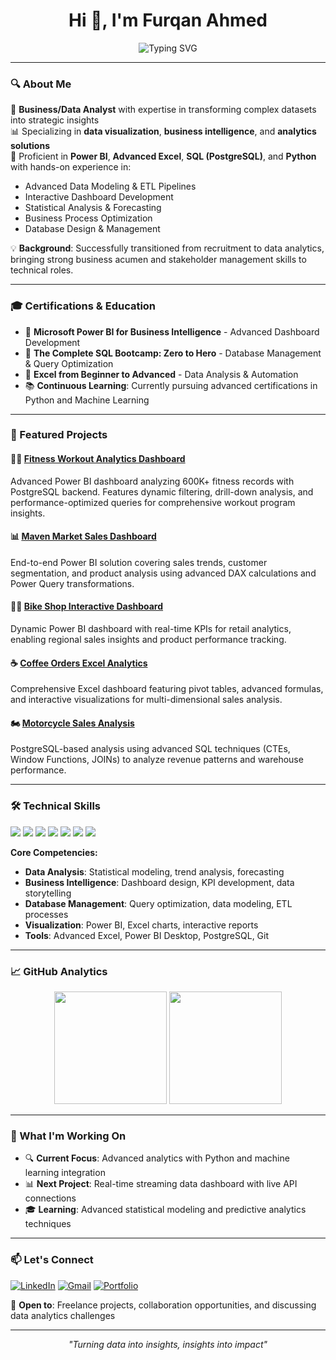 <h1 align="center">Hi 👋, I'm Furqan Ahmed</h1>

<p align="center">
  <img src="https://readme-typing-svg.herokuapp.com?font=Fira+Code&pause=1000&color=00C9A7&center=true&vCenter=true&width=700&lines=Business+Analyst+%7C+Data+Enthusiast;Data-Driven+Decision+Maker+%7C+Insightful+Problem+Solver;But+First+%26+Foremost%2C+a+Lifelong+Learner;SQL+%7C+Power+BI+%7C+Excel+Specialist;Transforming+Data+into+Actionable+Insights" alt="Typing SVG" />
</p>

---

### 🔍 About Me

🎯 **Business/Data Analyst** with expertise in transforming complex datasets into strategic insights  
📊 Specializing in **data visualization**, **business intelligence**, and **analytics solutions**  
🧰 Proficient in **Power BI**, **Advanced Excel**, **SQL (PostgreSQL)**, and **Python** with hands-on experience in:
- Advanced Data Modeling & ETL Pipelines
- Interactive Dashboard Development
- Statistical Analysis & Forecasting
- Business Process Optimization
- Database Design & Management

💡 **Background**: Successfully transitioned from recruitment to data analytics, bringing strong business acumen and stakeholder management skills to technical roles.

---

### 🎓 Certifications & Education

- 🏅 **Microsoft Power BI for Business Intelligence** - Advanced Dashboard Development
- 🏅 **The Complete SQL Bootcamp: Zero to Hero** - Database Management & Query Optimization  
- 🏅 **Excel from Beginner to Advanced** - Data Analysis & Automation
- 📚 **Continuous Learning**: Currently pursuing advanced certifications in Python and Machine Learning

---

### 💼 Featured Projects

#### 🏋️‍♂️ [Fitness Workout Analytics Dashboard](https://github.com/FurqanAhmed-OFFICAL/Workout-analytics)
Advanced Power BI dashboard analyzing 600K+ fitness records with PostgreSQL backend. Features dynamic filtering, drill-down analysis, and performance-optimized queries for comprehensive workout program insights.

#### 📊 [Maven Market Sales Dashboard](https://github.com/FurqanAhmed-OFFICAL/Maven-Market-PBI)
End-to-end Power BI solution covering sales trends, customer segmentation, and product analysis using advanced DAX calculations and Power Query transformations.

#### 🚴‍♂️ [Bike Shop Interactive Dashboard](https://github.com/FurqanAhmed-OFFICAL/Interactive_Power-BI-dashboard)
Dynamic Power BI dashboard with real-time KPIs for retail analytics, enabling regional sales insights and product performance tracking.

#### ☕ [Coffee Orders Excel Analytics](https://github.com/FurqanAhmed-OFFICAL/CoffeOrders_interactive_dashboard)
Comprehensive Excel dashboard featuring pivot tables, advanced formulas, and interactive visualizations for multi-dimensional sales analysis.

#### 🏍 [Motorcycle Sales Analysis](https://github.com/FurqanAhmed-OFFICAL/Motorcycle-sales-analyzed)
PostgreSQL-based analysis using advanced SQL techniques (CTEs, Window Functions, JOINs) to analyze revenue patterns and warehouse performance.

---

### 🛠️ Technical Skills

<p align="left">
  <img src="https://img.shields.io/badge/PostgreSQL-316192?style=for-the-badge&logo=postgresql&logoColor=white" />
  <img src="https://img.shields.io/badge/Power%20BI-F2C811?style=for-the-badge&logo=powerbi&logoColor=black" />
  <img src="https://img.shields.io/badge/Excel-217346?style=for-the-badge&logo=microsoft-excel&logoColor=white" />
  <img src="https://img.shields.io/badge/Python-3776AB?style=for-the-badge&logo=python&logoColor=white" />
  <img src="https://img.shields.io/badge/DAX-FF6F00?style=for-the-badge&logo=powerbi&logoColor=white" />
  <img src="https://img.shields.io/badge/Power%20Query-0078D4?style=for-the-badge&logo=microsoft&logoColor=white" />
  <img src="https://img.shields.io/badge/GitHub-181717?style=for-the-badge&logo=github&logoColor=white" />
</p>

**Core Competencies:**
- **Data Analysis**: Statistical modeling, trend analysis, forecasting
- **Business Intelligence**: Dashboard design, KPI development, data storytelling  
- **Database Management**: Query optimization, data modeling, ETL processes
- **Visualization**: Power BI, Excel charts, interactive reports
- **Tools**: Advanced Excel, Power BI Desktop, PostgreSQL, Git

---

### 📈 GitHub Analytics

<p align="center">
  <img height="180em" src="https://github-readme-stats.vercel.app/api?username=FurqanAhmed-OFFICAL&show_icons=true&theme=tokyonight&include_all_commits=true&count_private=true"/>
  <img height="180em" src="https://github-readme-stats.vercel.app/api/top-langs/?username=FurqanAhmed-OFFICAL&layout=compact&langs_count=8&theme=tokyonight"/>
</p>

---

### 🎯 What I'm Working On

- 🔍 **Current Focus**: Advanced analytics with Python and machine learning integration
- 📊 **Next Project**: Real-time streaming data dashboard with live API connections
- 🎓 **Learning**: Advanced statistical modeling and predictive analytics techniques

---

### 📫 Let's Connect

[![LinkedIn](https://img.shields.io/badge/LinkedIn-0A66C2?style=for-the-badge&logo=linkedin&logoColor=white)](https://www.linkedin.com/in/furqanahmedhere/)
[![Gmail](https://img.shields.io/badge/Gmail-D14836?style=for-the-badge&logo=gmail&logoColor=white)](mailto:furqan898ahmed@gmail.com)
[![Portfolio](https://img.shields.io/badge/Portfolio-FF5722?style=for-the-badge&logo=todoist&logoColor=white)](https://github.com/FurqanAhmed-OFFICAL)

💬 **Open to**: Freelance projects, collaboration opportunities, and discussing data analytics challenges

---

<p align="center">
  <i>"Turning data into insights, insights into impact"</i>
</p>
